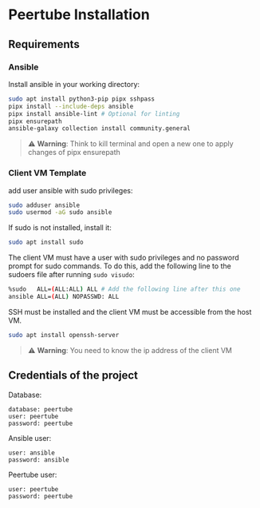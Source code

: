 # Peertube Installation
## Requirements
### Ansible
Install ansible in your working directory:
```bash
sudo apt install python3-pip pipx sshpass
pipx install --include-deps ansible
pipx install ansible-lint # Optional for linting
pipx ensurepath
ansible-galaxy collection install community.general
```
> ⚠️ **Warning**: Think to kill terminal and open a new one to apply changes of pipx ensurepath

### Client VM Template
add user ansible with sudo privileges:
```bash
sudo adduser ansible
sudo usermod -aG sudo ansible
```
If sudo is not installed, install it:
```bash
sudo apt install sudo
```
The client VM must have a user with sudo privileges and no password prompt for sudo commands.
To do this, add the following line to the sudoers file after running `sudo visudo`:
```bash 
%sudo   ALL=(ALL:ALL) ALL # Add the following line after this one
ansible ALL=(ALL) NOPASSWD: ALL
```
SSH must be installed and the client VM must be accessible from the host VM.
```bash	
sudo apt install openssh-server
```
> ⚠️ **Warning**: You need to know the ip address of the client VM

## Credentials of the project
Database:
```
database: peertube
user: peertube
password: peertube
```

Ansible user:
```
user: ansible
password: ansible
```

Peertube user:
```
user: peertube
password: peertube
```